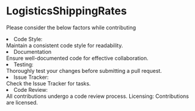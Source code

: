 # LogisticsShippingRates
Please consider the below factors while contributing
<li>Code Style:</li>
Maintain a consistent code style for readability.
<li>Documentation</li>
Ensure well-documented code for effective collaboration.
<li>Testing:</li>
Thoroughly test your changes before submitting a pull request.
<li>Issue Tracker:</li>
Check the Issue Tracker for tasks.
<li>Code Review:</li>
All contributions undergo a code review process.
Licensing:
Contributions are licensed.
